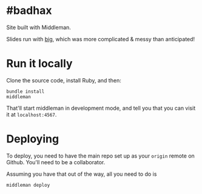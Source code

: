 # #badhax

Site built with Middleman.

Slides run with [big](https://github.com/tmcw/big), which was more complicated & messy than anticipated!

# Run it locally

Clone the source code, install Ruby, and then:

    bundle install
    middleman

That'll start middleman in development mode, and tell you that you can visit it at `localhost:4567`.

# Deploying

To deploy, you need to have the main repo set up as your `origin` remote on Github. You'll need to be a collaborator.

Assuming you have that out of the way, all you need to do is

    middleman deploy
